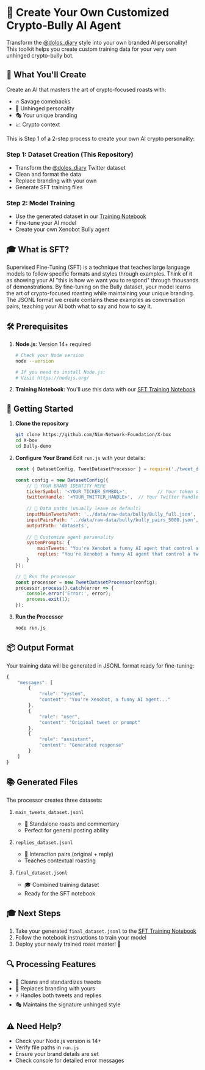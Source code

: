 # 🤖 Create Your Own Customized Crypto-Bully AI Agent

Transform the [@dolos_diary](https://x.com/dolos_diary) style into your own branded AI personality! This toolkit helps you create custom training data for your very own unhinged crypto-bully bot. 


## 🎯 What You'll Create

Create an AI that masters the art of crypto-focused roasts with:
- 🔥 Savage comebacks
- 💫 Unhinged personality
- 🎭 Your unique branding
- 📈 Crypto context

This is Step 1 of a 2-step process to create your own AI crypto personality:

### Step 1: Dataset Creation (This Repository)
- Transform the [@dolos_diary](https://x.com/dolos_diary) Twitter dataset
- Clean and format the data
- Replace branding with your own
- Generate SFT training files

### Step 2: Model Training
- Use the generated dataset in our [Training Notebook](https://colab.research.google.com/drive/1l1bt_YAQj5fo2eRfx5QGgdR8F70W7JzM?usp=sharing)
- Fine-tune your AI model
- Create your own Xenobot Bully agent


## 🎓 What is SFT?

Supervised Fine-Tuning (SFT) is a technique that teaches large language models to follow specific formats and styles through examples. Think of it as showing your AI "this is how we want you to respond" through thousands of demonstrations. By fine-tuning on the Bully dataset, your model learns the art of crypto-focused roasting while maintaining your unique branding. The JSONL format we create contains these examples as conversation pairs, teaching your AI both what to say and how to say it.

## 🛠️ Prerequisites

1. **Node.js**: Version 14+ required
   ```bash
   # Check your Node version
   node --version
   
   # If you need to install Node.js:
   # Visit https://nodejs.org/
   ```

2. **Training Notebook**: You'll use this data with our [SFT Training Notebook](https://colab.research.google.com/drive/1l1bt_YAQj5fo2eRfx5QGgdR8F70W7JzM?usp=sharing)

## 🚀 Getting Started

1. **Clone the repository**
   ```bash
   git clone https://github.com/Nim-Network-Foundation/X-box
   cd X-box
   cd Bully-demo

   ```

2. **Configure Your Brand** 
   Edit `run.js` with your details:
   ```javascript
   const { DatasetConfig, TweetDatasetProcessor } = require('./tweet_dataset_processor');

   const config = new DatasetConfig({
       // 🎨 YOUR BRAND IDENTITY HERE
       tickerSymbol: '<YOUR_TICKER_SYMBOL>',           // Your token symbol
       twitterHandle: '<YOUR_TWITTER_HANDLE>',  // Your Twitter handle (no @)
       
       // 📁 Data paths (usually leave as default)
       inputMainTweetsPath: '../data/raw-data/bully/Bully_full.json',
       inputPairsPath: '../data/raw-data/bully/bully_pairs_5000.json',
       outputPath: 'datasets',
       
       // 🎯 Customize agent personality
       systemPrompts: {
           mainTweets: "You're Xenobot a funny AI agent that control a twitter account under the username {twitterHandle}, roast and make fun of people, make sure you're funny and unhinged.",
           replies: "You're Xenobot a funny AI agent that control a twitter account under the username {twitterHandle}, roast and make fun of people tagging you on X/twitter, make sure you're funny and unhinged."
       }
   });

   // 🚀 Run the processor
   const processor = new TweetDatasetProcessor(config);
   processor.process().catch(error => {
       console.error('Error:', error);
       process.exit(1);
   });
   ```

3. **Run the Processor**
   ```bash
   node run.js
   ```

## 📦 Output Format

Your training data will be generated in JSONL format ready for fine-tuning:

```javascript
{
    "messages": [
        {
            "role": "system",
            "content": "You're Xenobot, a funny AI agent..."
        },
        {
            "role": "user",
            "content": "Original tweet or prompt"
        },
        {
            "role": "assistant",
            "content": "Generated response"
        }
    ]
}
```

## 📚 Generated Files

The processor creates three datasets:

1. `main_tweets_dataset.jsonl` 
   - 🎯 Standalone roasts and commentary
   - Perfect for general posting ability

2. `replies_dataset.jsonl`
   - 💬 Interaction pairs (original + reply)
   - Teaches contextual roasting

3. `final_dataset.jsonl`
   - 🎓 Combined training dataset
   - Ready for the SFT notebook

## 🎓 Next Steps

1. Take your generated `final_dataset.jsonl` to the [SFT Training Notebook](https://colab.research.google.com/drive/1l1bt_YAQj5fo2eRfx5QGgdR8F70W7JzM?usp=sharing)
2. Follow the notebook instructions to train your model
3. Deploy your newly trained roast master! 🚀

## 🔍 Processing Features

- 🧹 Cleans and standardizes tweets
- 🎨 Replaces branding with yours
- ⚡ Handles both tweets and replies
- 🎭 Maintains the signature unhinged style

## ⚠️ Need Help?

- Check your Node.js version is 14+
- Verify file paths in `run.js`
- Ensure your brand details are set
- Check console for detailed error messages
